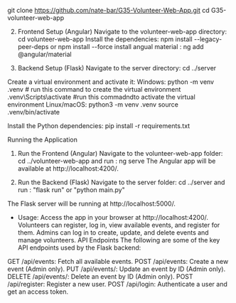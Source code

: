 git clone https://github.com/nate-bar/G35-Volunteer-Web-App.git
cd G35-volunteer-web-app

2. Frontend Setup (Angular)
    Navigate to the volunteer-web-app directory:  cd volunteer-web-app
    Install the dependencies: npm install --legacy-peer-deps or npm install --force
    install angual material : ng add @angular/material



3. Backend Setup (Flask)
    Navigate to the server directory: cd ../server

Create a virtual environment and activate it:
    Windows:
            python -m venv .venv # run this command to create the virtual environment
            .venv\Scripts\activate  #run this commadndto activate the virtual environment
    Linux/macOS:
            python3 -m venv .venv
            source .venv/bin/activate

Install the Python dependencies:
            pip install -r requirements.txt

Running the Application
1. Run the Frontend (Angular)
    Navigate to the volunteer-web-app folder: cd ../volunteer-web-app and run : ng serve
The Angular app will be available at http://localhost:4200/.

2. Run the Backend (Flask)
    Navigate to the server folder: cd ../server and run : "flask run"  or  "python main.py"

The Flask server will be running at http://localhost:5000/.

- Usage:
Access the app in your browser at http://localhost:4200/.
Volunteers can register, log in, view available events, and register for them.
Admins can log in to create, update, and delete events and manage volunteers.
API Endpoints
The following are some of the key API endpoints used by the Flask backend:

GET /api/events: Fetch all available events.
POST /api/events: Create a new event (Admin only).
PUT /api/events/<id>: Update an event by ID (Admin only).
DELETE /api/events/<id>: Delete an event by ID (Admin only).
POST /api/register: Register a new user.
POST /api/login: Authenticate a user and get an access token.










